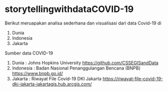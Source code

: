 # storytellingwithdataCOVID-19
Berikut meruapakan analisa sederhana dan visualisasi dari data Covid-19 di
  1. Dunia
  2. Indonesia
  3. Jakarta
  
Sumber data COVID-19

1. Dunia : Johns Hopkins University
   https://github.com/CSSEGISandData
2. Indonesia : Badan Nasional Penanggulangan Bencana (BNPB)
   https://www.bnpb.go.id/
3. Jakarta : Riwayat File Covid-19 DKI Jakarta
   https://riwayat-file-covid-19-dki-jakarta-jakartagis.hub.arcgis.com/
   
  

